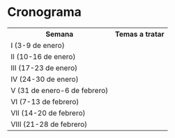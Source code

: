 # Cronograma

<table>
  <tr>
    <th>Semana</th>
    <th>Temas a tratar</th>      
  </tr>
  <tr>
    <td>I (3-9 de enero)</td>
    <td></td>      
  </tr>
  <tr>
    <td>II (10-16 de enero)</td>
    <td></td>      
  </tr>
  <tr>
    <td>III (17-23 de enero)</td>
    <td></td>      
  </tr>
  <tr>
    <td>IV (24-30 de enero)</td>
    <td></td>      
  </tr>
  <tr>
    <td>V (31 de enero-6 de febrero)</td>
    <td></td>      
  </tr>
  <tr>
    <td>VI (7-13 de febrero)</td>
    <td></td>      
  </tr>
  <tr>
    <td>VII (14-20 de febrero)</td>
    <td></td>      
  </tr>
  <tr>
    <td>VIII (21-28 de febrero)</td>
    <td></td>      
  </tr>  
</table>